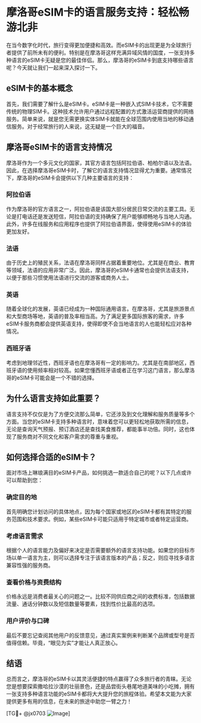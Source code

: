 # 摩洛哥eSIM卡的语言服务支持：轻松畅游北非

在当今数字化时代，旅行变得更加便捷和高效。而eSIM卡的出现更是为全球旅行者提供了前所未有的便利。特别是在摩洛哥这样充满异域风情的国度，一张支持多种语言的eSIM卡无疑是您的最佳伴侣。那么，摩洛哥的eSIM卡到底支持哪些语言呢？今天就让我们一起来深入探讨一下。

## eSIM卡的基本概念

首先，我们需要了解什么是eSIM卡。eSIM卡是一种嵌入式SIM卡技术，它不需要传统的物理SIM卡。这种技术允许用户通过远程配置的方式激活运营商提供的网络服务。简单来说，就是您无需更换实体SIM卡就能在全球范围内使用当地的移动通信服务。对于经常旅行的人来说，这无疑是一个巨大的福音。

## 摩洛哥eSIM卡的语言支持情况

摩洛哥作为一个多元文化的国家，其官方语言包括阿拉伯语、柏柏尔语以及法语。因此，在选择摩洛哥eSIM卡时，了解它的语言支持情况显得尤为重要。通常情况下，摩洛哥的eSIM卡会提供以下几种主要语言的支持：

### 阿拉伯语
作为摩洛哥的官方语言之一，阿拉伯语是该国大部分居民日常交流的主要工具。无论是打电话还是发送短信，阿拉伯语的支持确保了用户能够顺畅地与当地人沟通。此外，许多在线服务和应用程序也提供了阿拉伯语界面，使得使用eSIM卡的体验更加友好。

### 法语
由于历史上的殖民关系，法语在摩洛哥同样占据着重要地位。尤其是在商业、教育等领域，法语的应用非常广泛。因此，摩洛哥的eSIM卡通常也会提供法语支持，以便于那些习惯使用法语进行交流的游客或商务人士。

### 英语
随着全球化的发展，英语已经成为一种国际通用语言。在摩洛哥，尤其是旅游景点和大型商场等地，英语的普及率相当高。为了满足更多国际旅客的需求，许多eSIM卡服务商都会提供英语支持，使得即使不会当地语言的人也能轻松应对各种情况。

### 西班牙语
考虑到地理邻近性，西班牙语也在摩洛哥有一定的影响力。尤其是在南部地区，西班牙语的使用频率相对较高。如果您懂西班牙语或者正在学习这门语言，那么摩洛哥的eSIM卡可能会是一个不错的选择。

## 为什么语言支持如此重要？

语言支持不仅仅是为了方便交流那么简单，它还涉及到文化理解和服务质量等多个方面。当您的eSIM卡支持多种语言时，意味着您可以更轻松地获取所需的信息，无论是查询天气预报、预订酒店还是查找美食推荐，都能事半功倍。同时，这也体现了服务商对不同文化和客户需求的尊重与重视。

## 如何选择合适的eSIM卡？

面对市场上琳琅满目的eSIM卡产品，如何挑选一款适合自己的呢？以下几点或许可以帮助到您：

### 确定目的地
首先明确您计划访问的具体地点，因为每个国家或地区的eSIM卡都有其特定的服务范围和技术要求。例如，某些eSIM卡可能只适用于特定城市或者特定运营商。

### 考虑语言需求
根据个人的语言能力及偏好来决定是否需要额外的语言支持功能。如果您的目标市场以单一语言为主，则可以选择专注于该语言版本的产品；反之，则应寻找多语言兼容性强的服务商。

### 查看价格与资费结构
价格永远是消费者最关心的问题之一。比较不同供应商之间的收费标准，包括数据流量、通话分钟数以及短信数量等要素，找到性价比最高的选项。

### 用户评价与口碑
最后不要忘记查阅其他用户的反馈意见，通过真实案例来判断某个品牌或型号是否值得信赖。毕竟，“眼见为实”才能让人真正放心。

## 结语

总而言之，摩洛哥的eSIM卡以其灵活便捷的特点赢得了众多旅行者的青睐。无论您是想要探索撒哈拉沙漠的壮丽景色，还是品尝街头巷尾地道美味的小吃摊，拥有一张支持多种语言功能的eSIM卡都将大大提升您的旅程体验。希望本文能为大家提供更多有用的信息，在未来的旅途中助您一臂之力！

[TG💪+ @jx0703 ![Image](https://github.com/user-attachments/assets/dbca1d08-cadb-493c-b0ec-ad6f7a83f270)]